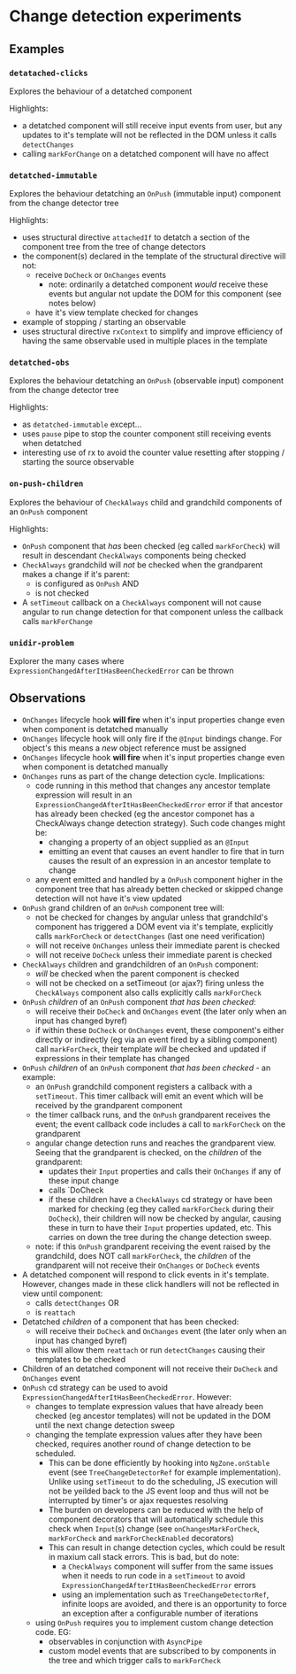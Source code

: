 # Change detection experiments

## Examples

### `detatached-clicks`

Explores the behaviour of a detatched component

Highlights:
* a detatched component will still receive input events from user, but any updates to it's template will not be reflected in the DOM unless it calls `detectChanges`
* calling `markForChange` on a detatched component will have no affect


### `detatched-immutable`

Explores the behaviour detatching an `OnPush` (immutable input) component from the change detector tree

Highlights:
* uses structural directive `attachedIf` to detatch a section of the component tree from the tree of change detectors
* the component(s) declared in the template of the structural directive will not:
	* receive `DoCheck` or `OnChanges` events
		* note: ordinarily a detatched component *would* receive these events but angular not update the DOM for this component (see notes below)
	* have it's view template checked for changes
* example of stopping / starting an observable
* uses structural directive `rxContext` to simplify and improve efficiency of having the same observable used in multiple places in the template

### `detatched-obs`

Explores the behaviour detatching an `OnPush` (observable input) component from the change detector tree

Highlights:
* as `detatched-immutable` except...
* uses `pause` pipe to stop the counter component still receiving events when detatched
* interesting use of rx to avoid the counter value resetting after stopping / starting the source observable

### `on-push-children`

Explores the behaviour of `CheckAlways` child and grandchild components of an `OnPush` component

Highlights:
* `OnPush` component that *has* been checked (eg called `markForCheck`) will result in descendant `CheckAlways` components being checked
* `CheckAlways` grandchild will *not* be checked when the grandparent makes a change if it's parent:
	* is configured as `OnPush` AND
	* is not checked
* A `setTimeout` callback on a `CheckAlways` component will not cause angular to run change detection for that component unless the callback calls `markForChange`

### `unidir-problem`

Explorer the many cases where `ExpressionChangedAfterItHasBeenCheckedError` can be thrown

## Observations

* `OnChanges` lifecycle hook **will fire** when it's input properties change even when component is detatched manually
* `OnChanges` lifecycle hook will only fire if the `@Input` bindings change. For object's this means a *new* object reference must be assigned
* `OnChanges` lifecycle hook **will fire** when it's input properties change even when component is detatched manually
* `OnChanges` runs as part of the change detection cycle. Implications:
	* code running in this method that changes any ancestor template expression will result in an `ExpressionChangedAfterItHasBeenCheckedError` error if that ancestor has already been checked (eg the ancestor componet has a CheckAlways change detection strategy). Such code changes might be:
		* changing a property of an object supplied as an `@Input`
		* emitting an event that causes an event handler to fire that in turn causes the result of an expression in an ancestor template to change
	* any event emitted and handled by a `OnPush` component higher in the component tree that has already betten checked or skipped change detection will not have it's view updated
* `OnPush` grand children of an `OnPush` component tree will:
	* not be checked for changes by angular unless that grandchild's component has triggered a DOM event via it's template, explicitly calls `markForCheck` or `detectChanges` (last one need verification)
	* will not receive `OnChanges` unless their immediate parent is checked
	* will not receive `DoCheck` unless their immediate parent is checked
* `CheckAlways` children and grandchildren of an `OnPush` component:
	* *will* be checked when the parent component is checked
	* will not be checked on a setTimeout (or ajax?) firing unless the `CheckAlways` component also calls explicitly calls `markForCheck`
* `OnPush` *children* of an `OnPush` component *that has been checked*:
	* will receive their `DoCheck` and `OnChanges` event (the later only when an input has changed byref)
	* if within these `DoCheck` or `OnChanges` event, these component's either directly or indirectly (eg via an event fired by a sibling component) call `markForCheck`, their template *will* be checked and updated if expressions in their template has changed
* `OnPush` *children* of an `OnPush` component *that has been checked* - an example:
	* an `OnPush` grandchild component registers a callback with a `setTimeout`. This timer callback will emit an event which will be received by the grandparent component
	* the timer callback runs, and the `OnPush` grandparent receives the event; the event callback code includes a call to `markForCheck` on the grandparent
	* angular change detection runs and reaches the grandparent view. Seeing that the grandparent is checked, on the *children* of the grandparent:
		* updates their `Input` properties and calls their `OnChanges` if any of these input change
		* calls `DoCheck
		* if these children have a `CheckAlways` cd strategy or have been marked for checking (eg they called `markForCheck` during their `DoCheck`), their children will now be checked by angular, causing these in turn to have their `Input` properties updated, etc. This carries on down the tree during the change detection sweep.
	* note:  if this `OnPush` grandparent receiving the event raised by the grandchild, does NOT call `markForCheck`, the *children* of the grandparent will not receive their `OnChanges` or `DoCheck` events
* A detatched component will respond to click events in it's template. However, changes made in these click handlers will not be reflected in view until component:
	* calls `detectChanges` OR
	* is `reattach`
* Detatched *children* of a component that has been checked:
	* will receive their `DoCheck` and `OnChanges` event (the later only when an input has changed byref)
	* this will allow them `reattach` or run `detectChanges` causing their templates to be checked
* Children of an detatched component will not receive their `DoCheck` and `OnChanges` event
* `OnPush` cd strategy can be used to avoid `ExpressionChangedAfterItHasBeenCheckedError`. However:
	* changes to template expression values that have already been checked (eg ancestor templates) will not be updated in the DOM until the next change detection sweep
	* changing the template expression values after they have been checked, requires another round of change detection to be scheduled. 
		* This can be done efficiently by hooking into `NgZone.onStable` event (see `TreeChangeDetectorRef` for example implementation). Unlike using `setTimeout` to do the scheduling, JS execution will not be yeilded back to the JS event loop and thus will not be interrupted by timer's or ajax requestes resolving
		* The burden on developers can be reduced with the help of component decorators that will automatically schedule this check when `Input`(s) change (see `onChangesMarkForCheck`, `markForCheck` and `markForCheckEnabled` decorators)
		* This can result in change detection cycles, which could be result in maxium call stack errors. This is bad, but do note:
			* a `CheckAlways` component will suffer from the same issues when it needs to run code in a `setTimeout` to avoid `ExpressionChangedAfterItHasBeenCheckedError` errors
			* using an implementation such as `TreeChangeDetectorRef`, infinite loops are avoided, and there is an opportunity to force an exception after a configurable number of iterations
	* using `OnPush` requires you to implement custom change detection code. EG:
		* observables in conjunction with `AsyncPipe`
		* custom model events that are subscribed to by components in the tree and which trigger calls to `markForCheck`
